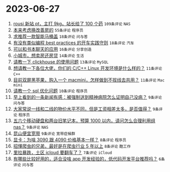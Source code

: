 # 2023-06-27

1. [rousi 新站 pt，主打 9kg。站长给了 100 个药](https://www.v2ex.com/t/951968) `109条评论` `NAS`
1. [本来考虑换改善房的](https://www.v2ex.com/t/951938) `55条评论` `程序员`
1. [求推荐一款智能马桶盖](https://www.v2ex.com/t/951961) `18条评论` `问与答`
1. [有没有类似编程 best practices 的开车实践守则](https://www.v2ex.com/t/951934) `18条评论` `汽车`
1. [可以和书本聊天的应用](https://www.v2ex.com/t/951935) `16条评论` `分享创造`
1. [小城市，想卖房还房贷](https://www.v2ex.com/t/951967) `14条评论` `生活`
1. [请教一下 clickhouse 的使用问题](https://www.v2ex.com/t/951954) `13条评论` `MySQL`
1. [想请教一下各位大佬，你们的 C/C++ Linux 开发环境是什么样的？](https://www.v2ex.com/t/951941) `11条评论` `C++`
1. [目前双屏黑苹果，购入一个 macmini，怎样做到不拔线去共用？](https://www.v2ex.com/t/951940) `11条评论` `Mac mini`
1. [请教一个 sql 优化问题](https://www.v2ex.com/t/951969) `10条评论` `程序员`
1. [早上看到的一条新闻有感：被强制送到精神病院怎么证明自己没病？](https://www.v2ex.com/t/951983) `9条评论` `问与答`
1. [大家常说一线和二线的物价水平不同，但是工资相差太多，是否值得？](https://www.v2ex.com/t/951975) `9条评论` `程序员`
1. [五六个移动硬盘和两台旧笔记本，预算 1000 以内，请问怎么合理利用组 nas？](https://www.v2ex.com/t/951972) `9条评论` `NAS`
1. [昆山便宜宽带](https://www.v2ex.com/t/951957) `9条评论` `宽带症候群`
1. [显卡：为啥 3090 跟 4090 价格基本一样？](https://www.v2ex.com/t/951981) `8条评论` `程序员`
1. [招懂爬虫的兄弟，最好是在爬虫行业 5 年以上](https://www.v2ex.com/t/951937) `8条评论` `酷工作`
1. [里拉暴跌，土区 icloud 要翻车了？](https://www.v2ex.com/t/951988) `7条评论` `iCloud`
1. [有哪些比较好用的，适合没啥 app 开发经验的，低代码开发平台推荐吗？](https://www.v2ex.com/t/951936) `6条评论` `问与答`

